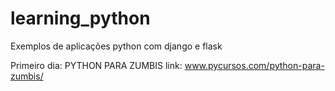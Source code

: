 # learning_python

Exemplos de aplicações python com django e flask

Primeiro dia: PYTHON PARA ZUMBIS
link: www.pycursos.com/python-para-zumbis/
